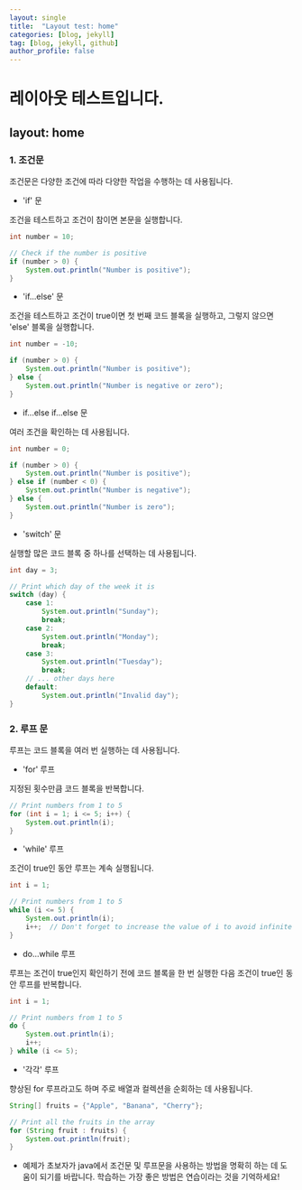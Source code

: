 ```yaml
---
layout: single
title:  "Layout test: home"
categories: [blog, jekyll]
tag: [blog, jekyll, github]
author_profile: false
---
```


# 레이아웃 테스트입니다.

## layout: home

### 1. 조건문

조건문은 다양한 조건에 따라 다양한 작업을 수행하는 데 사용됩니다.


- 'if' 문

조건을 테스트하고 조건이 참이면 본문을 실행합니다.
```java
int number = 10;

// Check if the number is positive
if (number > 0) {
    System.out.println("Number is positive");
}

```
- 'if...else' 문

조건을 테스트하고 조건이 true이면 첫 번째 코드 블록을 실행하고, 그렇지 않으면 'else' 블록을 실행합니다.
```java
int number = -10;

if (number > 0) {
    System.out.println("Number is positive");
} else {
    System.out.println("Number is negative or zero");
}

```
- if...else if...else 문

여러 조건을 확인하는 데 사용됩니다.
```java
int number = 0;

if (number > 0) {
    System.out.println("Number is positive");
} else if (number < 0) {
    System.out.println("Number is negative");
} else {
    System.out.println("Number is zero");
}

```
- 'switch' 문

실행할 많은 코드 블록 중 하나를 선택하는 데 사용됩니다.
```java
int day = 3;

// Print which day of the week it is
switch (day) {
    case 1:
        System.out.println("Sunday");
        break;
    case 2:
        System.out.println("Monday");
        break;
    case 3:
        System.out.println("Tuesday");
        break;
    // ... other days here
    default:
        System.out.println("Invalid day");
}

```
### 2. 루프 문

루프는 코드 블록을 여러 번 실행하는 데 사용됩니다.


- 'for' 루프

지정된 횟수만큼 코드 블록을 반복합니다.
```java
// Print numbers from 1 to 5
for (int i = 1; i <= 5; i++) {
    System.out.println(i);
}

```
- 'while' 루프

조건이 true인 동안 루프는 계속 실행됩니다.
```java
int i = 1;

// Print numbers from 1 to 5
while (i <= 5) {
    System.out.println(i);
    i++;  // Don't forget to increase the value of i to avoid infinite loop!
}

```
- do...while 루프

루프는 조건이 true인지 확인하기 전에 코드 블록을 한 번 실행한 다음 조건이 true인 동안 루프를 반복합니다.
```java
int i = 1;

// Print numbers from 1 to 5
do {
    System.out.println(i);
    i++;
} while (i <= 5);

```
- '각각' 루프

향상된 for 루프라고도 하며 주로 배열과 컬렉션을 순회하는 데 사용됩니다.
```java
String[] fruits = {"Apple", "Banana", "Cherry"};

// Print all the fruits in the array
for (String fruit : fruits) {
    System.out.println(fruit);
}

```

- 예제가 초보자가 java에서 조건문 및 루프문을 사용하는 방법을 명확히 하는 데 도움이 되기를 바랍니다. 학습하는 가장 좋은 방법은 연습이라는 것을 기억하세요!
